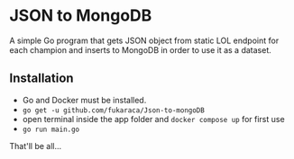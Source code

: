 # JSON to MongoDB

A simple Go program that gets JSON object from static LOL endpoint for each champion and inserts to MongoDB in order to use it as a dataset.

## Installation

- Go and Docker must be installed.
- `go get -u github.com/fukaraca/Json-to-mongoDB`
- open terminal inside the app folder and `docker compose up` for first use
- `go run main.go`

That'll be all...
